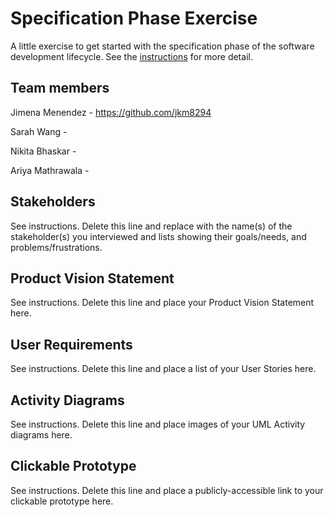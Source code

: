 # Specification Phase Exercise

A little exercise to get started with the specification phase of the software development lifecycle. See the [instructions](instructions.md) for more detail.

## Team members

Jimena Menendez - https://github.com/jkm8294 

Sarah Wang - 

Nikita Bhaskar - 

Ariya Mathrawala -

## Stakeholders

See instructions. Delete this line and replace with the name(s) of the stakeholder(s) you interviewed and lists showing their goals/needs, and problems/frustrations.

## Product Vision Statement

See instructions. Delete this line and place your Product Vision Statement here.

## User Requirements

See instructions. Delete this line and place a list of your User Stories here.

## Activity Diagrams

See instructions. Delete this line and place images of your UML Activity diagrams here.

## Clickable Prototype

See instructions. Delete this line and place a publicly-accessible link to your clickable prototype here.
